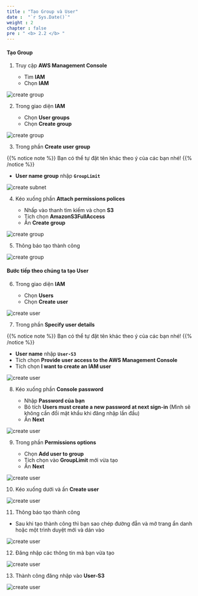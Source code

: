 ```yaml
---
title : "Tạo Group và User"
date :  "`r Sys.Date()`" 
weight : 2
chapter : false
pre : " <b> 2.2 </b> "
---
```


#### Tạo Group

1. Truy cập **AWS Management Console**

   - Tìm **IAM**
   - Chọn **IAM**

![create group](/aws-fcj-workshop02/images/2.create-role-user/2.1create-role/0001.png?width=90pc)

2. Trong giao diện **IAM**

   - Chọn **User groups**
   - Chọn **Create group**
  
![create group](/aws-fcj-workshop02/images/2.create-role-user/2.2create-usergroup/0002.png?width=90pc)


3. Trong phần **Create user group**

{{% notice note %}}
Bạn có thể tự đặt tên khác theo ý của các bạn nhé!
{{% /notice %}}

   - **User name group** nhập **```GroupLimit```**
  
![create subnet](/aws-fcj-workshop02/images/2.create-role-user/2.2create-usergroup/0003.png?width=90pc)

4. Kéo xuống phần **Attach permissions polices**

   - Nhấp vào thanh tìm kiếm và chọn **S3**
   - Tích chọn **AmazonS3FullAccess**
   - Ấn **Create group**

![create group](/aws-fcj-workshop02/images/2.create-role-user/2.2create-usergroup/0004.png?width=90pc)

5. Thông báo tạo thành công

![create group](/aws-fcj-workshop02/images/2.create-role-user/2.2create-usergroup/0005.png?width=90pc)

#### Bước tiếp theo chúng ta tạo User

6. Trong giao diện **IAM**

   - Chọn **Users**
   - Chọn **Create user**

![create user](/aws-fcj-workshop02/images/2.create-role-user/2.2create-usergroup/0006.png?width=90pc)

7. Trong phần **Specify user details**

{{% notice note %}}
Bạn có thể tự đặt tên khác theo ý của các bạn nhé!
{{% /notice %}}

   - **User name** nhập **```User-S3```**
   - Tích chọn **Provide user access to the AWS Management Console**
   - Tích chọn **I want to create an IAM user**

![create user](/aws-fcj-workshop02/images/2.create-role-user/2.2create-usergroup/0007.png?width=90pc)

8. Kéo xuống phần **Console password**

   - Nhập **Password của bạn**
   - Bỏ tích **Users must create a new password at next sign-in** (Mình sẽ không cần đổi mật khẩu khi đăng nhập lần đầu)
   - Ấn **Next**

![create user](/aws-fcj-workshop02/images/2.create-role-user/2.2create-usergroup/0008.png?width=90pc)

9. Trong phần **Permissions options**

   - Chọn **Add user to group**
   - Tích chọn vào **GroupLimit** mới vừa tạo
   - Ấn **Next**

![create user](/aws-fcj-workshop02/images/2.create-role-user/2.2create-usergroup/0009.png?width=90pc)

10. Kéo xuống dưới và ấn **Create user**

![create user](/aws-fcj-workshop02/images/2.create-role-user/2.2create-usergroup/0010.png?width=90pc)

11. Thông báo tạo thành công

   - Sau khi tạo thành công thì bạn sao chép đường đẫn và mở trang ẩn danh hoặc một trình duyệt mới và dán vào

![create user](/aws-fcj-workshop02/images/2.create-role-user/2.2create-usergroup/0011.png?width=90pc)

12. Đăng nhập các thông tin mà bạn vừa tạo

![create user](//aws-fcj-workshop02images/2.create-role-user/2.2create-usergroup/0012.png?width=90pc)

13. Thành công đăng nhập vào **User-S3**

![create user](/aws-fcj-workshop02/images/2.create-role-user/2.2create-usergroup/0013.png?width=90pc)
